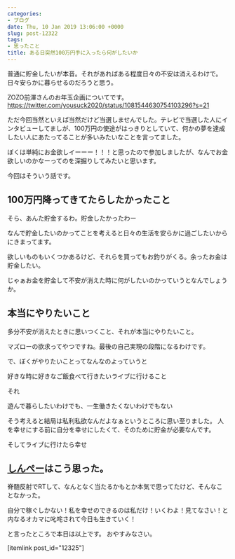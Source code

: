 ```yaml
---
categories:
- ブログ
date: Thu, 10 Jan 2019 13:06:00 +0000
slug: post-12322
tags:
- 思ったこと
title: ある日突然100万円手に入ったら何がしたいか
---
```


普通に貯金したいが本音。それがあればある程度日々の不安は消えるわけで。日々安らかに暮らせるのだろうと思う。

ZOZO前澤さんのお年玉企画についてです。
https://twitter.com/yousuck2020/status/1081544630754103296?s=21

ただ今回当然といえば当然だけど当選しませんでした。テレビで当選した人にインタビューしてましが、100万円の使途がはっきりとしていて、何かの夢を達成したい人にあたってることが多いみたいなことを言ってました。

ぼくは単純にお金欲しイーーー！！！と思ったので参加しましたが、なんでお金欲しいのかなーってのを深掘りしてみたいと思います。

今回はそういう話です。


<!--more--> 

<h2>100万円降ってきてたらしたかったこと</h2>
そら、あんた貯金するわ。貯金したかったわー

なんで貯金したいのかってことを考えると日々の生活を安らかに過ごしたいからにきまってます。

欲しいものもいくつかあるけど、それらを買ってもお釣りがくる。余ったお金は貯金したい。

じゃぁお金を貯金して不安が消えた時に何がしたいのかっていうとなんでしょうか。

<h2>本当にやりたいこと</h2>
多分不安が消えたときに思いつくこと、それが本当にやりたいこと。

マズローの欲求ってやつですね。最後の自己実現の段階になるわけです。

で、ぼくがやりたいことってなんなのよっていうと

好きな時に好きなご飯食べて行きたいライブに行けること

それ

遊んで暮らしたいわけでも、一生働きたくないわけでもない

そう考えると結局は私利私欲なんだよなぁというところに思い至りました。
人を幸せにする前に自分を幸せにしたくて、そのために貯金が必要なんです。

そしてライブに行けたら幸せ

<h2><a href="https://twitter.com/s_s_p_y">しんぺー</a>はこう思った。</h2>
脊髄反射でRTして、なんとなく当たるかもとか本気で思ってたけど、そんなことなかった。

自分で稼ぐしかない！私を幸せのできるのは私だけ！いくわよ！見てなさい！と内なるオカマに叱咤されて今日も生きていく！

と言ったところで本日は以上です。
おやすみなさい。

[itemlink post_id="12325"]